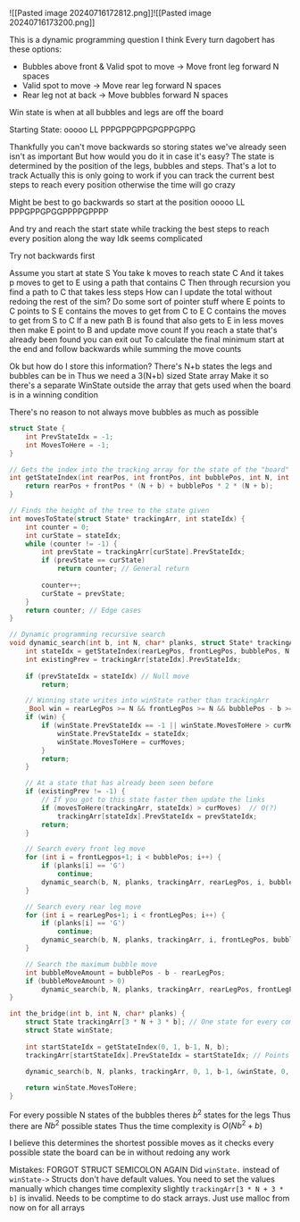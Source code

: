 
![[Pasted image 20240716172812.png]]![[Pasted image 20240716173200.png]]

This is a dynamic programming question I think
Every turn dagobert has these options:
- Bubbles above front & Valid spot to move -> Move front leg forward N spaces
- Valid spot to move -> Move rear leg forward N spaces
- Rear leg not at back -> Move bubbles forward N spaces

Win state is when at all bubbles and legs are off the board

Starting State:
ooooo
LL
PPPGPPGPPGPGPPGPPG

Thankfully you can't move backwards so storing states we've already seen isn't as important
But how would you do it in case it's easy? 
The state is determined by the position of the legs, bubbles and steps. That's a lot to track
Actually this is only going to work if you can track the current best steps to reach every position otherwise the time will go crazy

Might be best to go backwards so start at the position
                     ooooo
                     LL
PPPGPPGPGGPPPPGPPPP

And try and reach the start state while tracking the best steps to reach every position along the way
Idk seems complicated

Try not backwards first

Assume you start at state S
You take k moves to reach state C
And it takes p moves to get to E using a path that contains C
Then through recursion you find a path to C that takes less steps
How can I update the total without redoing the rest of the sim? 
Do some sort of pointer stuff where E points to C points to S
E contains the moves to get from C to E
C contains the moves to get from S to C
If a new path B is found that also gets to E in less moves then make E point to B and update move count
If you reach a state that's already been found you can exit out
To calculate the final minimum start at the end and follow backwards while summing the move counts

Ok but how do I store this information? There's N+b states the legs and bubbles can be in
Thus we need a 3(N+b) sized State array
Make it so there's a separate WinState outside the array that gets used when the board is in a winning condition 

There's no reason to not always move bubbles as much as possible

```c
struct State {
	int PrevStateIdx = -1;
	int MovesToHere = -1;
}

// Gets the index into the tracking array for the state of the "board"
int getStateIndex(int rearPos, int frontPos, int bubblePos, int N, int b) {
	return rearPos + frontPos * (N + b) + bubblePos * 2 * (N + b);
}

// Finds the height of the tree to the state given
int movesToState(struct State* trackingArr, int stateIdx) {
	int counter = 0;
	int curState = stateIdx;
	while (counter != -1) {
		int prevState = trackingArr[curState].PrevStateIdx;
		if (prevState == curState)
			return counter; // General return
			
		counter++;
		curState = prevState;
	}
	return counter; // Edge cases
}

// Dynamic programming recursive search
void dynamic_search(int b, int N, char* planks, struct State* trackingArr, int rearLegPos, int frontLegPos, int bubblePos, struct State* winState, int curMoves, int prevStateIdx) {
	int stateIdx = getStateIndex(rearLegPos, frontLegPos, bubblePos, N, b);
	int existingPrev = trackingArr[stateIdx].PrevStateIdx;
	
	if (prevStateIdx = stateIdx) // Null move
		return;

	// Winning state writes into winState rather than trackingArr
	_Bool win = rearLegPos >= N && frontLegPos >= N && bubblePos - b >= N;
	if (win) {
		if (winState.PrevStateIdx == -1 || winState.MovesToHere > curMoves) {
			winState.PrevStateIdx = stateIdx;
			winState.MovesToHere = curMoves;
		}
		return;
	}

	// At a state that has already been seen before
	if (existingPrev != -1) {
		// If you got to this state faster then update the links
		if (movesToHere(trackingArr, stateIdx) > curMoves)  // O(?)
			trackingArr[stateIdx].PrevStateIdx = prevStateIdx;		
		return;
	}

	// Search every front leg move
	for (int i = frontLegpos+1; i < bubblePos; i++) {
		if (planks[i] == 'G')
			continue;
		dynamic_search(b, N, planks, trackingArr, rearLegPos, i, bubblePos, winState, curMoves+1, stateIdx); // O(b)
	}

	// Search every rear leg move
	for (int i = rearLegPos+1; i < frontLegPos; i++) {
		if (planks[i] == 'G')
			continue;
		dynamic_search(b, N, planks, trackingArr, i, frontLegPos, bubblePos, winState, curMoves+1, stateIdx); // O(b)
	}	

	// Search the maximum bubble move
	int bubbleMoveAmount = bubblePos - b - rearLegPos;
	if (bubbleMoveAmount > 0)
		dynamic_search(b, N, planks, trackingArr, rearLegPos, frontLegPos, bubblePos + bubbleMoveAmount, curMoves+1, stateIdx); // O(1)
}

int the_bridge(int b, int N, char* planks) {
	struct State trackingArr[3 * N + 3 * b]; // One state for every combination of rear leg, front leg and bubble position
	struct State winState;
	
	int startStateIdx = getStateIndex(0, 1, b-1, N, b);
	trackingArr[startStateIdx].PrevStateIdx = startStateIdx; // Points at itself to signify its terminal 
	
	dynamic_search(b, N, planks, trackingArr, 0, 1, b-1, &winState, 0, startStateIdx);

	return winState.MovesToHere;
}
```

For every possible N states of the bubbles theres $b^2$ states for the legs
Thus there are $Nb^2$ possible states
Thus the time complexity is $O(Nb^2 + b)$ 

I believe this determines the shortest possible moves as it checks every possible state the board can be in without redoing any work

Mistakes:
	FORGOT STRUCT SEMICOLON AGAIN
	Did `winState.` instead of `winState->` 
	Structs don't have default values. You need to set the values manually which changes time complexity slightly
	`trackingArr[3 * N + 3 * b]` is invalid. Needs to be comptime to do stack arrays. Just use malloc from now on for all arrays 